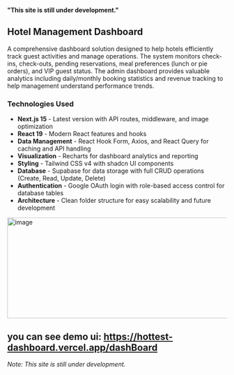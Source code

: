 **"This site is still under development."**

## Hotel Management Dashboard

A comprehensive dashboard solution designed to help hotels efficiently track guest activities and manage operations. The system monitors check-ins, check-outs, pending reservations, meal preferences (lunch or pie orders), and VIP guest status. The admin dashboard provides valuable analytics including daily/monthly booking statistics and revenue tracking to help management understand performance trends.

### Technologies Used

- **Next.js 15** - Latest version with API routes, middleware, and image optimization
- **React 19** - Modern React features and hooks
- **Data Management** - React Hook Form, Axios, and React Query for caching and API handling
- **Visualization** - Recharts for dashboard analytics and reporting
- **Styling** - Tailwind CSS v4 with shadcn UI components
- **Database** - Supabase for data storage with full CRUD operations (Create, Read, Update, Delete)
- **Authentication** - Google OAuth login with role-based access control for database tables
- **Architecture** - Clean folder structure for easy scalability and future development

<img width="547" height="231" alt="image" src="https://github.com/user-attachments/assets/b32103e8-746d-4937-a2de-dccef96a8aeb" />


## you can see demo ui: https://hottest-dashboard.vercel.app/dashBoard 

*Note: This site is still under development.*
